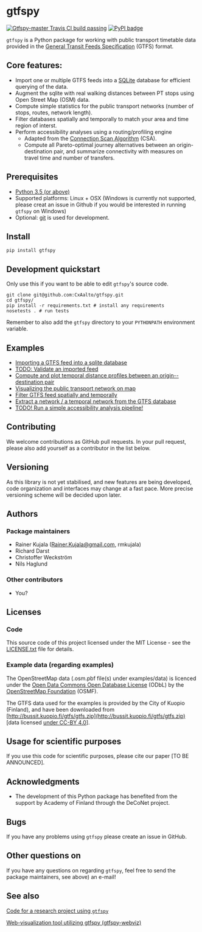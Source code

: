 # gtfspy  

[![Gtfspy-master Travis CI build passing](https://api.travis-ci.org/CxAalto/gtfspy.svg?branch=master)](https://travis-ci.org/CxAalto/gtfspy)
[![PyPI badge](https://badge.fury.io/py/gtfspy.svg)](https://pypi.python.org/pypi/gtfspy/)


``gtfspy`` is a Python package for working with public transport timetable data provided in the [General Transit Feeds Specification](https://developers.google.com/transit/gtfs/) (GTFS) format.

## Core features:
* Import one or multiple GTFS feeds into a [SQLite](https://www.sqlite.org/) database for efficient querying of the data.
* Augment the sqlite with real walking distances between PT stops using Open Street Map (OSM) data.
* Compute simple statistics for the public transport networks (number of stops, routes, network length).
* Filter databases spatially and temporally to match your area and time region of interst.
* Perform accessibility analyses using a routing/profiling engine
    - Adapted from the [Connection Scan Algorithm](http://i11www.iti.uni-karlsruhe.de/extra/publications/dpsw-isftr-13.pdf) (CSA).
    - Compute all Pareto-optimal journey alternatives between an origin-destination pair, and summarize connectivity with measures on travel time and number of transfers.


## Prerequisites
* [Python 3.5 (or above)](https://www.python.org/)
* Supported platforms: Linux + OSX (Windows is currently not supported, please creat an issue in Github if you would be interested in running ``gtfspy`` on Windows)
* Optional: [git](https://git-scm.com/) is used for development.


## Install

```
pip install gtfspy
```

## Development quickstart

Only use this if you want to be able to edit ``gtfspy``'s source code.

```
git clone git@github.com:CxAalto/gtfspy.git
cd gtfspy/
pip install -r requirements.txt # install any requirements
nosetests . # run tests
```

Remember to also add the ``gtfspy`` directory to your ``PYTHONPATH`` environment variable.

## Examples
- [Importing a GTFS feed into a sqlite database](examples/example_import.py)
- [TODO: Validate an imported feed](examples/example_validation.py)
- [Compute and plot temporal distance profiles between an origin--destination pair](examples/example_temporal_distance_profile.py)
- [Visualizing the public transport network on map](examples/example_map_visualization.py)
- [Filter GTFS feed spatially and temporally](examples/example_filter.py)
- [Extract a network / a temporal network from the GTFS database](examples/example_export.py)
- [TODO! Run a simple accessibility analysis pipeline!](examples/example_accessibility_analysis.py)


## Contributing

We welcome contributions as GitHub pull requests.
In your pull request, please also add yourself as a contributor in the list below.

## Versioning

As this library is not yet stabilised, and new features are being developed, code organization and interfaces may change at a fast pace. More precise versioning scheme will be decided upon later.

## Authors

### Package maintainers
* Rainer Kujala (Rainer.Kujala@gmail.com, rmkujala)
* Richard Darst
* Christoffer Weckström
* Nils Haglund

### Other contributors
* You?

## Licenses

### Code
This source code of this project licensed under the MIT License - see the [LICENSE.txt](LICENSE.txt) file for details.

### Example data (regarding examples)

The OpenStreetMap data (.osm.pbf file(s) under examples/data) is licenced under the [Open Data Commons Open Database License](https://opendatacommons.org/licenses/odbl/) (ODbL) by the [OpenStreetMap Foundation](http://osmfoundation.org/) (OSMF).

The GTFS data used for the examples is provided by the City of Kuopio (Finland), and have been downloaded from [http://bussit.kuopio.fi/gtfs/gtfs.zip](http://bussit.kuopio.fi/gtfs/gtfs.zip) [data licensed [under CC-BY 4.0](https://creativecommons.org/licenses/by/4.0/deed)].


## Usage for scientific purposes

If you use this code for scientific purposes, please cite our paper [TO BE ANNOUNCED].


## Acknowledgments

* The development of this Python package has benefited from the support by Academy of Finland through the DeCoNet project.

## Bugs

If you have any problems using ``gtfspy`` please create an issue in GitHub.  

## Other questions on 

If you have any questions on regarding ``gtfspy``, feel free to send the package maintainers, see above) an e-mail!

## See also

[Code for a research project using ``gtfspy``](https://github.com/rmkujala/ptn_temporal_distances)

[Web-visualization tool utilizing gtfspy (gtfspy-webviz)](https://github.com/CxAalto/gtfspy-webviz)
